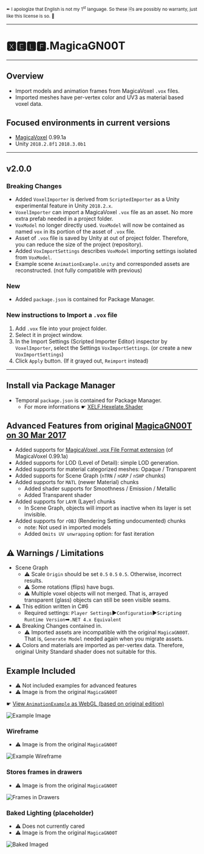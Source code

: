 <small class="info">✒ I apologize that English is not my 1<sup>st</sup> language. So these 🗎s are possibly no warranty, just like this license is so. 🐉</small>

---
# 🆇🅴🅻🅵.MagicaGN00T
---

## Overview
* Import models and animation frames from MagicaVoxel `.vox` files.
* Imported meshes have per-vertex color and UV3 as material based voxel data.

## Focused environments in current versions
* [MagicaVoxel](https://ephtracy.github.io/) 0.99.1a
* Unity `2018.2.8f1` `2018.3.0b1`

---

## v2.0.0

### Breaking Changes
* Added `VoxelImporter` is derived from `ScriptedImporter` as a Unity experimental feature in Unity `2018.2.x`.
* `VoxelImporter` can import a MagicaVoxel `.vox` file as an asset. No more extra prefab needed in a project folder.
* `VoxModel` no longer directly used. `VoxModel` will now be contained as named `vox` in its portion of the asset of `.vox` file.
* Asset of `.vox` file is saved by Unity at out of project folder. Therefore, you can reduce the size of the project (repository).
* Added `VoxImportSettings` describes `VoxModel` importing settings isolated from `VoxModel`.
* Example scene `AnimationExample.unity` and corresponded assets are reconstructed. (not fully compatible with previous)

### New
* Added `package.json` is contained for Package Manager.

### New instructions to Import a `.vox` file
1. Add `.vox` file into your project folder.
2. Select it in project window.
3. In the Import Settings (Scripted Importer Editor) inspector by `VoxelImporter`, select the Settings `VoxImportSettings`. (or create a new `VoxImportSettings`)
4. Click `Apply` button. (If it grayed out, `Reimport` instead)

---

## Install via Package Manager
* Temporal `package.json` is contained for Package Manager.
  * For more informations ☛ [XELF.Hexelate.Shader](https://github.com/xelfia/XELF.Hexelate.Shader)

## Advanced Features from original [MagicaGN00T on 30 Mar 2017](https://github.com/xelfia/MagicaGN00T/commit/fe8c4ccb6d27084c32c57d68f417feb526f6e43c)
* Added supports for [MagicaVoxel .vox File Format extension](https://github.com/ephtracy/voxel-model/blob/master/MagicaVoxel-file-format-vox-extension.txt) (of MagicaVoxel 0.99.1a)
* Added supports for LOD (Level of Detail): simple LOD generation.
* Added supports for material categorized meshes: Opaque / Transparent
* Added supports for Scene Graph (`nTRN` / `nGRP` / `nSHP` chunks)
* Added supports for `MATL` (newer Material) chunks
  * Added shader supports for Smoothness / Emission / Metallic
  * Added Transparent shader
* Added supports for `LAYR` (Layer) chunks
  * In Scene Graph, objects will import as inactive when its layer is set invisible.
* Added supports for `rOBJ` (Rendering Setting undocumented) chunks
  * note: Not used in imported models
  * Added `Omits UV unwrapping` option: for fast iteration

## ⚠ Warnings / Limitations
* Scene Graph
  * ⚠ Scale `Origin` should be set `0.5` `0.5` `0.5`. Otherwise, incorrect results.
  * ⚠ Some rotations (flips) have bugs.
  * ⚠ Multiple voxel objects will not merged. That is, arrayed transparent (glass) objects can still be seen visible seams.
* ⚠ This edition written in C#6
  * Required settings: `Player Settings`►`Configuration`►`Scripting Runtime Version`➡`.NET 4.x Equivalent`
* ⚠ Breaking Changes contained in.
  * ⚠ Imported assets are incompatible with the original `MagicaGN00T`. That is, `Generate Model` needed again when you migrate assets.
* ⚠ Colors and materials are imported as per-vertex data. Therefore, original Unity Standard shader does not suitable for this.

## Example Included
* ⚠ Not included examples for advanced features
* ⚠ Image is from the original `MagicaGN00T`

☛ [View `AnimationExample` as WebGL (based on original edition)](https://xelfia.github.io/XELF.MagicaGN00T/)

![Example Image](http://i.imgur.com/hGb84Dt.gif)

### Wireframe
* ⚠ Image is from the original `MagicaGN00T`

![Example Wireframe](http://i.imgur.com/mtUNBTO.png)

### Stores frames in drawers  
* ⚠ Image is from the original `MagicaGN00T`

![Frames in Drawers](http://i.imgur.com/k64ZOU2.png)

### Baked Lighting (placeholder)
* ⚠ Does not currently cared
* ⚠ Image is from the original `MagicaGN00T`

![Baked Imaged](http://i.imgur.com/GiT6omY.png)  
